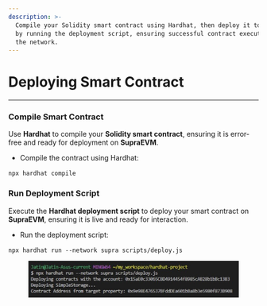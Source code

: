 ```yaml
---
description: >-
  Compile your Solidity smart contract using Hardhat, then deploy it to SupraEVM
  by running the deployment script, ensuring successful contract execution on
  the network.
---
```


# Deploying Smart Contract

***

### Compile Smart Contract

Use **Hardhat** to compile your **Solidity smart contract**, ensuring it is error-free and ready for deployment on **SupraEVM**.

* Compile the contract using Hardhat:

```
npx hardhat compile
```

### Run Deployment Script

Execute the **Hardhat deployment script** to deploy your smart contract on **SupraEVM**, ensuring it is live and ready for interaction.

* Run the deployment script:

```
npx hardhat run --network supra scripts/deploy.js
```

<figure><img src="../../.gitbook/assets/result_4.jpg" alt=""><figcaption></figcaption></figure>
